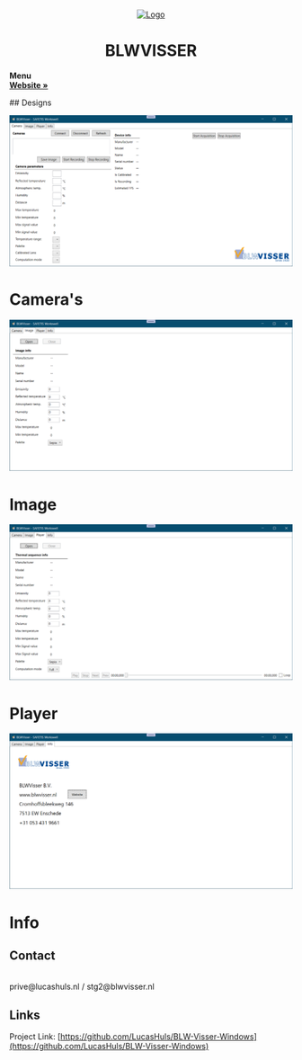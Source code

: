 <br />
<p align="center">
  <a href="https://github.com/LucasHuls/ScrumGroep5"><img src="https://www.blwvisser.nl/wp-content/uploads/2020/09/logo.png" alt="Logo"></a>
	<h1 align="center">BLWVISSER</h1>
</p

  <p align="center"><strong>Menu</strong>
	<br />
	<a href="https://blwvisser.nl"><strong>Website »</strong></a>
	<br />
</p>
## Designs

<a><img src="readme_files/Camera.png"></a><br>
<h1>Camera's</h1>
<a><img src="readme_files/Image.png"></a><br>
<h1>Image</h1>
<a><img src="readme_files/player.png"></a>
<h1>Player</h1>
<a><img src="readme_files/info.png"></a>
<h1>Info</h1>

## Contact
<br>
prive@lucashuls.nl / stg2@blwvisser.nl

## Links
Project Link: [https://github.com/LucasHuls/BLW-Visser-Windows](https://github.com/LucasHuls/BLW-Visser-Windows)
